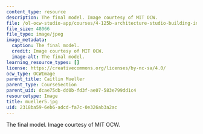 ```yaml
---
content_type: resource
description: The final model. Image courtesy of MIT OCW.
file: /ol-ocw-studio-app/courses/4-125b-architecture-studio-building-in-landscapes-fall-2005/2318ba596eb6adcdfa7c0e326ab3a2ac_mueller5.jpg
file_size: 48066
file_type: image/jpeg
image_metadata:
  caption: The final model.
  credit: Image courtesy of MIT OCW.
  image-alt: The final model.
learning_resource_types: []
license: https://creativecommons.org/licenses/by-nc-sa/4.0/
ocw_type: OCWImage
parent_title: Caitlin Mueller
parent_type: CourseSection
parent_uid: dcae75db-dd0b-fd3f-ae07-583e799dd1c4
resourcetype: Image
title: mueller5.jpg
uid: 2318ba59-6eb6-adcd-fa7c-0e326ab3a2ac
---
```

The final model. Image courtesy of MIT OCW.